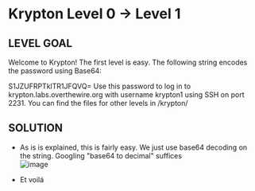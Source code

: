 # Krypton Level 0 → Level 1
 
## LEVEL GOAL

Welcome to Krypton! The first level is easy. The following string encodes the password using Base64:

S1JZUFRPTklTR1JFQVQ=
Use this password to log in to krypton.labs.overthewire.org with username krypton1 using SSH on port 2231. You can find the files for other levels in /krypton/

## SOLUTION

- As is is explained, this is fairly easy. We just use base64 decoding on the string. Googling "base64 to decimal" suffices                 
 ![image](https://user-images.githubusercontent.com/44790709/202822980-1699b0c7-771e-4bab-985a-19e914e3956d.png)

- Et voilá
